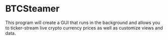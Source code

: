 # BTCSteamer
This program will create a GUI that runs in the background and allows you to ticker-stream live crypto currency prices as well as customize views and data.
